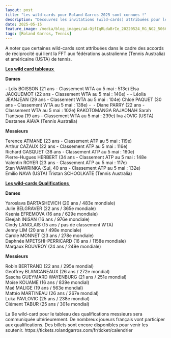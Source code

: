 ```yaml
---
layout: post
title: "Les wild-cards pour Roland-Garros 2025 sont connues !"
description: "Découvrez les invitations (wild-cards) attribuées pour les qualifications (du 19 au 23 mai) et pour le tableau final des simples dames et messieurs (du 25 mai au 8 juin) du tournoi de Roland-Garros 2025. O"
date: 2025-05-15
feature_image: /media/blog_images/aA-OjfIqRLdaBrIe_20220524_RG_NG2_5066.jpg
tags: [Roland Garros, Tennis]
---
```


<p>A noter que certaines wild-cards sont attribu&eacute;es dans le cadre des accords de r&eacute;ciprocit&eacute; qui lient la FFT aux f&eacute;d&eacute;rations australienne (Tennis Australia) et am&eacute;ricaine (USTA) de tennis.&nbsp;</p>

<p><u><strong>Les wild card tableaux&nbsp;</strong></u></p>

<!--more-->

<p><strong>Dames&nbsp;</strong></p>

<p><strong>- </strong>Lo&iuml;s BOISSON (21 ans - Classement WTA au 5 mai : 513e) Elsa JACQUEMOT (22 ans - Classement WTA au 5 mai : 140e) - - L&eacute;olia JEANJEAN (29 ans - Classement WTA au 5 mai : 104e) Chlo&eacute; PAQUET (30 ans - Classement WTA au 5 mai : 138e) -&nbsp; - Diane PARRY (22 ans - Classement WTA au 5 mai : 102e) RAKOTOMANGA RAJAONAH Sarah Tiantsoa (19 ans - Classement WTA au 5 mai : 239e) Iva JOVIC (USTA) Destanee AIAVA (Tennis Australia)&nbsp;</p>

<p><strong>Messieurs&nbsp;</strong></p>

<p>Terence ATMANE (23 ans - Classement ATP au 5 mai : 119e)<br />
Arthur CAZAUX (22 ans - Classement ATP au 5 mai : 116e)<br />
Richard GASQUET (38 ans - Classement ATP au 5 mai : 160e)<br />
Pierre-Hugues HERBERT (34 ans - Classement ATP au 5 mai : 148e<br />
Valentin ROYER (23 ans - Classement ATP au 5 mai : 117e)<br />
Stan WAWRINKA (Sui, 40 ans - Classement ATP au 5 mai : 132e)<br />
Emilio NAVA (USTA) Tristan SCHOOLKATE (Tennis Australia)&nbsp;</p>

<p><u><strong>Les wild-cards Qualifications&nbsp;</strong></u></p>

<p><strong>Dames&nbsp;</strong></p>

<p>Yaroslava BARTASHEVICH (20 ans / 483e mondiale)<br />
Julie BELGRAVER (22 ans / 365e mondiale)<br />
Ksenia EFREMOVA (16 ans / 629e mondiale)<br />
Eleejah INISAN (16 ans / 976e mondiale)<br />
Cindy LANGLAIS (15 ans / pas de classement WTA)<br />
Jenny LIM (20 ans / 498e mondiale)<br />
Carole MONNET (23 ans / 278e mondiale)<br />
Daphn&eacute;e MPETSHI-PERRICARD (16 ans / 1158e mondiale)<br />
Margaux ROUVROY (24 ans / 249e mondiale)&nbsp;</p>

<p><strong>Messieurs&nbsp;</strong></p>

<p>Robin BERTRAND (22 ans / 295e mondial)<br />
Geoffrey BLANCANEAUX (26 ans / 272e mondial)<br />
Sascha GUEYMARD WAYENBURG (21 ans / 251e mondial)<br />
Mo&iuml;se KOUAME (16 ans / 839e mondial)<br />
Ma&eacute; MALIGE (19 ans / 563e mondial)<br />
Matt&eacute;o MARTINEAU (26 ans / 267e mondial)<br />
Luka PAVLOVIC (25 ans / 238e mondial)<br />
Cl&eacute;ment TABUR (25 ans / 301e mondial)&nbsp;</p>

<p>La 9e wild-card pour le tableau des qualifications messieurs sera communiqu&eacute;e ult&eacute;rieurement. De nombreux joueurs fran&ccedil;ais vont participer aux qualifications. Des billets sont encore disponibles pour venir les soutenir. https://tickets.rolandgarros.com/fr/ticket/calendrier</p>

